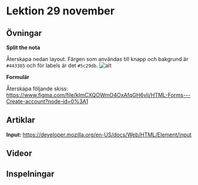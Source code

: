 # Lektion 29 november

## Övningar

**Split the nota**

Återskapa nedan layout. Färgen som användas till knapp och bakgrund är `#443385` och för labels är det `#5c29db`.
![alt](https://user-images.githubusercontent.com/54267140/108719099-75757500-751f-11eb-8c3b-f80a1dca7956.png)

**Formulär**

Återskapa följande skiss:
https://www.figma.com/file/kImCXQOWmO4OxAfqGH6vli/HTML-Forms---Create-account?node-id=0%3A1

## Artiklar

**Input:** https://developer.mozilla.org/en-US/docs/Web/HTML/Element/input

## Videor

## Inspelningar



